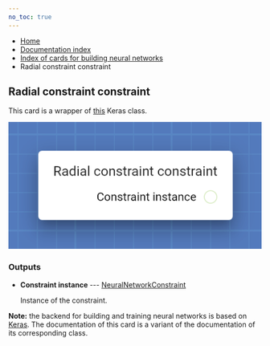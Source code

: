 ```yaml
---
no_toc: true
---
```


<ul class="breadcrumb">
    <li><a href="">Home</a></li>
    <li><a href="documentation">Documentation index</a></li>
    <li><a href="neural_network_cards/">Index of cards for building neural networks</a></li>
    <li>Radial constraint constraint</li>
</ul>

## Radial constraint constraint

This card is a wrapper of [this](https://keras.io/api/layers/constraints/#radialconstraint-class) Keras class.

!["Radial constraint constraint" card](assets/img/neural_network_cards/constraint_RadialConstraint.png)




### Outputs


* **Constraint instance** --- [NeuralNetworkConstraint](types/NeuralNetworkConstraint)

  Instance of the constraint.






**Note:** the backend for building and training neural networks is based on [Keras](https://keras.io/). The documentation of this card is a variant of the documentation of its corresponding class.